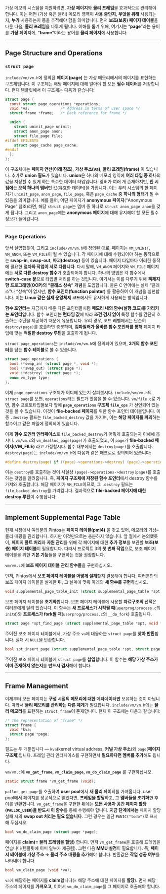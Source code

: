 가상 메모리 시스템을 지원하려면, **가상 페이지**와 **물리 프레임**을 효과적으로 관리해야 합니다. 이는 어떤 (가상 혹은 물리) 메모리 영역이 **사용 중인지**, **무엇을 위해** 사용되는지, **누가** 사용하는지 등을 추적해야 함을 의미합니다. 먼저 **보조(보충) 페이지 테이블**을 다룬 다음, **물리 프레임**을 다루게 됩니다. 이해를 돕기 위해, 여기서는 “**page**”라는 용어를 **가상 페이지**에, “**frame**”이라는 용어를 **물리 페이지**에 사용합니다.

---

## Page Structure and Operations

### `struct page`

`include/vm/vm.h`에 정의된 **페이지(page)** 는 가상 메모리에서의 페이지를 표현하는 구조체입니다. 이 구조체는 해당 페이지에 대해 알아야 할 모든 **필수 데이터**를 저장합니다. 현재 템플릿에서 이 구조체는 다음과 같습니다:

```c
struct page {
  const struct page_operations *operations;
  void *va;              /* Address in terms of user space */
  struct frame *frame;   /* Back reference for frame */

  union {
    struct uninit_page uninit;
    struct anon_page anon;
    struct file_page file;
#ifdef EFILESYS
    struct page_cache page_cache;
#endif
  };
};
```

이 구조체에는 **페이지 연산(아래 참조)**, **가상 주소(va)**, **물리 프레임(frame)** 이 있습니다. 추가로 **union 필드**가 있습니다. **union**은 하나의 메모리 영역에 **여러 타입 중 하나**의 값을 저장할 수 있게 하는 특수한 데이터 타입입니다. 멤버가 여러 개 존재하지만, **한 시점에는 오직 하나의 멤버만** 값(유효한 데이터)을 가집니다. 이는 우리 시스템의 한 페이지가 `uninit_page`, `anon_page`, `file_page`, 혹은 `page_cache` 중 **하나의 형태**가 될 수 있음을 의미합니다. 예를 들어, 어떤 페이지가 **anonymous 페이지**(“Anonymous Page” 참조)라면, 해당 `struct page`는 멤버 중 하나로 `struct anon_page anon`을 갖게 됩니다. 그리고 `anon_page`에는 **anonymous 페이지**에 대해 유지해야 할 모든 필수 정보가 들어갑니다.

---

### Page Operations

앞서 설명했듯이, 그리고 `include/vm/vm.h`에 정의된 대로, 페이지는 `VM_UNINIT`, `VM_ANON`, 또는 `VM_FILE`이 될 수 있습니다. 각 페이지에 대해 수행되어야 하는 동작으로는 **swap-in**, **swap-out**, **파괴(destroy)** 등이 있습니다. 페이지 타입마다 이러한 동작에 필요한 **절차와 작업이 서로 다릅니다**. 다시 말해, `VM_ANON` 페이지와 `VM_FILE` 페이지에는 **서로 다른 destroy 함수**가 호출되어야 합니다. 하나의 방법은 각 함수에서 **switch-case 문**으로 타입별 처리를 하는 것입니다. 여기서는 이를 다루기 위해 **객체지향 프로그래밍(OOP)의 “클래스 상속” 개념**을 도입합니다. 물론 C 언어에는 실제 “클래스”나 “상속”이 없지만, **함수 포인터(function pointer)** 를 활용하여 이 개념을 실현합니다. 이는 **Linux 같은 실제 운영체제 코드**에서도 유사하게 사용되는 방식입니다.

**함수 포인터**는 지금까지 배운 다른 포인터들처럼 **메모리 내의 함수(실행 코드)를 가리키는 포인터**입니다. 함수 포인터는 **런타임 값**에 따라 **조건 검사 없이** 특정 함수를 간단히 호출하는 수단을 제공하기 때문에 유용합니다. 우리 경우, 코드 레벨에서는 단순히 `destroy(page)`를 호출하면 충분하며, **컴파일러가 올바른 함수 포인터를 통해** 페이지 타입에 맞는 **적절한 destroy 루틴**을 호출하게 됩니다.

`struct page_operations`는 `include/vm/vm.h`에 정의되어 있으며, **3개의 함수 포인터**를 담는 **함수 테이블**로 볼 수 있습니다.

```c
struct page_operations {
  bool (*swap_in) (struct page *, void *);
  bool (*swap_out) (struct page *);
  void (*destroy) (struct page *);
  enum vm_type type;
};
```

이제 `page_operations` 구조체가 어디에 있는지 살펴봅시다. `include/vm/vm.h`의 `struct page`를 보면, `operations`라는 필드가 있음을 볼 수 있습니다. `vm/file.c`로 가면, 함수 프로토타입들보다 앞에 **`page_operations` 구조체 `file_ops`** 가 선언되어 있는 것을 볼 수 있습니다. 이것이 **file-backed 페이지**를 위한 함수 포인터 테이블입니다. 이 중 `.destroy` 필드는 `file_backed_destroy` 값을 가지며, 이는 **해당 페이지를 파괴**하는 함수이고 같은 파일에 정의되어 있습니다.

이제 **함수 포인터 인터페이스**로 `file_backed_destroy`가 어떻게 호출되는지 이해해 봅시다. `vm/vm.c`의 `vm_dealloc_page(page)`가 호출되었고, 이 `page`가 **file-backed 페이지(VM_FILE)** 라고 가정합시다. 함수 내부에서는 `destroy(page)`를 호출합니다. `destroy(page)`는 `include/vm/vm.h`에 다음과 같은 매크로로 정의되어 있습니다:

```c
#define destroy(page) if ((page)->operations->destroy) (page)->operations->destroy (page)
```

이는 `destroy`를 호출하는 것이 사실상 `(page)->operations->destroy(page)`를 호출하는 것임을 알려줍니다. 즉, **페이지 구조체에 저장된 함수 포인터**에서 destroy 함수를 가져와 호출합니다. 해당 페이지가 `VM_FILE`이므로, 그 `.destroy` 필드는 `file_backed_destroy`를 가리킵니다. 결과적으로 **file-backed 페이지에 대한 destroy 루틴**이 수행됩니다.

---

## Implement Supplemental Page Table

현재 시점에서 여러분의 Pintos는 **페이지 테이블(pml4)** 을 갖고 있어, 메모리의 가상–물리 매핑을 관리합니다. 하지만 이것만으로는 충분하지 않습니다. 앞 절에서 논의했듯이, **페이지 폴트 처리**와 **자원 관리**를 위해 각 페이지에 대한 **추가 정보**를 보관할 **보조(보충) 페이지 테이블**이 필요합니다. 따라서 프로젝트 3의 **첫 번째 작업**으로, 보조 페이지 테이블을 위한 **기본 기능**들을 구현하는 것을 권장합니다.

`vm/vm.c`에 **보조 페이지 테이블 관리 함수들**을 구현하십시오.

먼저, Pintos에서 **보조 페이지 테이블을 어떻게 설계**할지 결정해야 합니다. 여러분만의 보조 페이지 테이블을 설계한 뒤, 그 설계에 맞춰 아래의 **세 함수를 구현**하십시오.

```c
void supplemental_page_table_init (struct supplemental_page_table *spt);
```

보조 페이지 테이블을 **초기화**합니다. 보조 페이지 테이블에 사용할 **자료구조의 선택**은 여러분에게 달려 있습니다. 이 함수는 **새 프로세스가 시작될 때**(`userprog/process.c`의 `initd`)와 **프로세스가 fork될 때**(`userprog/process.c`의 `__do_fork`) 호출됩니다.

```c
struct page *spt_find_page (struct supplemental_page_table *spt, void *va);
```

주어진 보조 페이지 테이블에서, 가상 주소 `va`에 대응하는 `struct page`를 **찾아 반환**합니다. 실패 시 `NULL`을 반환합니다.

```c
bool spt_insert_page (struct supplemental_page_table *spt, struct page *page);
```

주어진 보조 페이지 테이블에 `struct page`를 **삽입**합니다. 이 함수는 **해당 가상 주소가 이미 존재하지 않는지**를 **반드시 검사**해야 합니다.

---

## Frame Management

이제부터 모든 페이지는 **구성 시점의 메모리에 대한 메타데이터만** 보유하는 것이 아닙니다. 따라서 **물리 메모리를 관리하는 다른 체계**가 필요합니다. `include/vm/vm.h`에는 **물리 메모리**를 표현하는 `struct frame`이 존재합니다. 현재 이 구조체는 다음과 같습니다:

```c
/* The representation of "frame" */
struct frame {
  void *kva;
  struct page *page;
};
```

필드는 두 개뿐입니다 — `kva`(kernel virtual address, **커널 가상 주소**)와 `page`(**페이지 구조체**)입니다. 프레임 관리 인터페이스를 구현하면서 **필요하다면 멤버를 추가**해도 됩니다.

`vm/vm.c`에 **`vm_get_frame`, `vm_claim_page`, `vm_do_claim_page`** 를 구현하십시오.

```c
static struct frame *vm_get_frame (void);
```

`palloc_get_page`를 호출하여 **user pool**에서 **새 물리 페이지**를 가져옵니다. user pool에서 페이지를 성공적으로 얻었다면, **프레임을 할당**하고, 그 **멤버들을 초기화**한 후 이를 반환합니다. `vm_get_frame`을 구현한 뒤에는 **모든 사용자 공간 페이지 할당(`PALLOC_USER`)을 반드시 이 함수**를 통해 수행해야 합니다. **지금 단계에서는** 페이지 할당 실패 시의 **swap out 처리는 필요 없습니다**. 그런 경우는 일단 `PANIC("todo")`로 표시해 두십시오.

```c
bool vm_do_claim_page (struct page *page);
```

페이지를 **claim(= 물리 프레임을 할당)** 합니다. 먼저 `vm_get_frame`을 호출해 프레임을 얻습니다(템플릿에 이미 일부가 제공됨). 그런 다음 **MMU 설정**이 필요합니다. 즉, **페이지 테이블에 가상 주소 → 물리 주소 매핑을 추가**해야 합니다. 반환값은 **작업 성공 여부**를 나타내야 합니다.

```c
bool vm_claim_page (void *va);
```

`va`에 해당하는 페이지를 **claim**합니다(= 해당 주소에 대한 페이지를 **할당**). 먼저 해당 주소의 페이지를 **가져오고**, 이어서 `vm_do_claim_page`를 그 페이지로 호출해야 합니다.